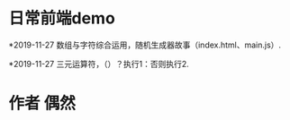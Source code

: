 # 日常前端demo
*2019-11-27
数组与字符综合运用，随机生成器故事（index.html、main.js）.

*2019-11-27
三元运算符，（）？执行1：否则执行2.
# 作者 偶然

